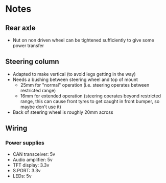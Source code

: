 # Notes

## Rear axle

- Nut on non driven wheel can be tightened sufficiently to give some power
  transfer

## Steering column

- Adapted to make vertical (to avoid legs getting in the way)
- Needs a bushing between steering wheel and top of mount
  - 25mm for "normal" operation (i.e. steering operates between restricted range)
  - 16mm for extended operation (steering operates beyond restricted range, this
    can cause front tyres to get caught in front bumper, so maybe don't use it)
- Back of steering wheel is roughly 20mm across

## Wiring

### Power supplies

- CAN transceiver: 5v
- Audio amplifier: 5v
- TFT display: 3.3v
- S.PORT: 3.3v
- LEDs: 5v
